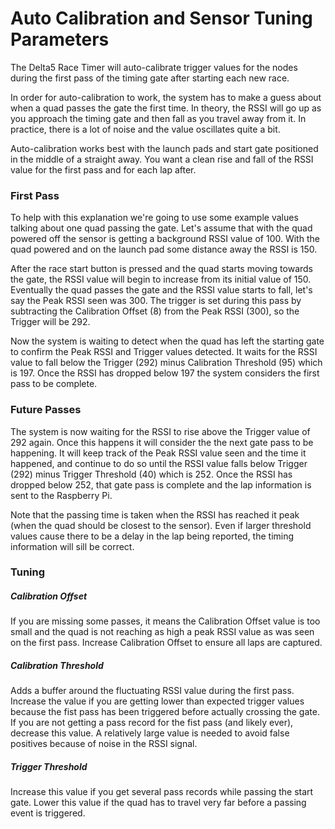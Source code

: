# Auto Calibration and Sensor Tuning Parameters

The Delta5 Race Timer will auto-calibrate trigger values for the nodes during the first pass of the timing gate after starting each new race.

In order for auto-calibration to work, the system has to make a guess about when a quad passes the gate the first time. In theory, the RSSI will go up as you approach the timing gate and then fall as you travel away from it. In practice, there is a lot of noise and the value oscillates quite a bit.

Auto-calibration works best with the launch pads and start gate positioned in the middle of a straight away. You want a clean rise and fall of the RSSI value for the first pass and for each lap after.

### First Pass
To help with this explanation we're going to use some example values talking about one quad passing the gate. Let's assume that with the quad powered off the sensor is getting a background RSSI value of 100. With the quad powered and on the launch pad some distance away the RSSI is 150.

After the race start button is pressed and the quad starts moving towards the gate, the RSSI value will begin to increase from its initial value of 150. Eventually the quad passes the gate and the RSSI value starts to fall, let's say the Peak RSSI seen was 300. The trigger is set during this pass by subtracting the Calibration Offset (8) from the Peak RSSI (300), so the Trigger will be 292.

Now the system is waiting to detect when the quad has left the starting gate to confirm the Peak RSSI and Trigger values detected. It waits for the RSSI value to fall below the Trigger (292) minus Calibration Threshold (95) which is 197. Once the RSSI has dropped below 197 the system considers the first pass to be complete.

### Future Passes

The system is now waiting for the RSSI to rise above the Trigger value of 292 again. Once this happens it will consider the the next gate pass to be happening. It will keep track of the Peak RSSI value seen and the time it happened, and continue to do so until the RSSI value falls below Trigger (292) minus Trigger Threshold (40) which is 252. Once the RSSI has dropped below 252, that gate pass is complete and the lap information is sent to the Raspberry Pi.

Note that the passing time is taken when the RSSI has reached it peak (when the quad should be closest to the sensor). Even if larger threshold values cause there to be a delay in the lap being reported, the timing information will sill be correct.

### Tuning

##### Calibration Offset
If you are missing some passes, it means the Calibration Offset value is too small and the quad is not reaching as high a peak RSSI value as was seen on the first pass. Increase Calibration Offset to ensure all laps are captured.

##### Calibration Threshold
Adds a buffer around the fluctuating RSSI value during the first pass. Increase the value if you are getting lower than expected trigger values because the fist pass has been triggered before actually crossing the gate. If you are not getting a pass record for the fist pass (and likely ever), decrease this value. A relatively large value is needed to avoid false positives because of noise in the RSSI signal.

##### Trigger Threshold
Increase this value if you get several pass records while passing the start gate. Lower this value if the quad has to travel very far before a passing event is triggered.
